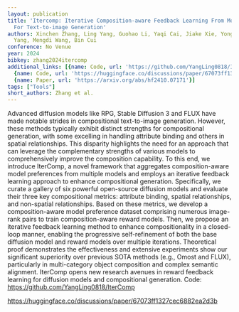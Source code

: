 ```yaml
---
layout: publication
title: 'Itercomp: Iterative Composition-aware Feedback Learning From Model Gallery
  For Text-to-image Generation'
authors: Xinchen Zhang, Ling Yang, Guohao Li, Yaqi Cai, Jiake Xie, Yong Tang, Yujiu
  Yang, Mengdi Wang, Bin Cui
conference: No Venue
year: 2024
bibkey: zhang2024itercomp
additional_links: [{name: Code, url: 'https://github.com/YangLing0818/IterComp'},
  {name: Code, url: 'https://huggingface.co/discussions/paper/67073ff1327cec6882ea2d3b'},
  {name: Paper, url: 'https://arxiv.org/abs/hf2410.07171'}]
tags: ["Tools"]
short_authors: Zhang et al.
---
```

Advanced diffusion models like RPG, Stable Diffusion 3 and FLUX have made notable strides in compositional text-to-image generation. However, these methods typically exhibit distinct strengths for compositional generation, with some excelling in handling attribute binding and others in spatial relationships. This disparity highlights the need for an approach that can leverage the complementary strengths of various models to comprehensively improve the composition capability. To this end, we introduce IterComp, a novel framework that aggregates composition-aware model preferences from multiple models and employs an iterative feedback learning approach to enhance compositional generation. Specifically, we curate a gallery of six powerful open-source diffusion models and evaluate their three key compositional metrics: attribute binding, spatial relationships, and non-spatial relationships. Based on these metrics, we develop a composition-aware model preference dataset comprising numerous image-rank pairs to train composition-aware reward models. Then, we propose an iterative feedback learning method to enhance compositionality in a closed-loop manner, enabling the progressive self-refinement of both the base diffusion model and reward models over multiple iterations. Theoretical proof demonstrates the effectiveness and extensive experiments show our significant superiority over previous SOTA methods (e.g., Omost and FLUX), particularly in multi-category object composition and complex semantic alignment. IterComp opens new research avenues in reward feedback learning for diffusion models and compositional generation. Code: https://github.com/YangLing0818/IterComp

https://huggingface.co/discussions/paper/67073ff1327cec6882ea2d3b